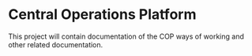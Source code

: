 # Central Operations Platform

This project will contain documentation of the COP ways of working and other related documentation.
